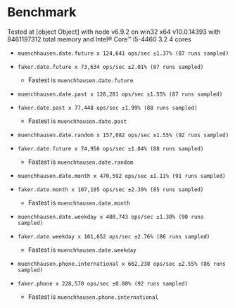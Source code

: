 # Benchmark

Tested at [object Object]
 with node v6.9.2 on win32 x64 v10.0.14393 with 8461197312 total memory and
 Intel® Core™ i5-4460 3.2 4 cores

- `muenchhausen.date.future x 124,641 ops/sec ±1.37% (87 runs sampled)`  
- `faker.date.future x 73,634 ops/sec ±2.01% (87 runs sampled)`  
  - Fastest is `muenchhausen.date.future`  
  
- `muenchhausen.date.past x 128,281 ops/sec ±1.55% (87 runs sampled)`  
- `faker.date.past x 77,448 ops/sec ±1.99% (88 runs sampled)`  
  - Fastest is `muenchhausen.date.past`  
  
- `muenchhausen.date.random x 157,082 ops/sec ±1.55% (92 runs sampled)`  
- `faker.date.future x 74,956 ops/sec ±1.84% (88 runs sampled)`  
  - Fastest is `muenchhausen.date.random`  
  
- `muenchhausen.date.month x 470,592 ops/sec ±1.11% (91 runs sampled)`  
- `faker.date.month x 107,105 ops/sec ±2.39% (85 runs sampled)`  
  - Fastest is `muenchhausen.date.month`  
  
- `muenchhausen.date.weekday x 408,743 ops/sec ±1.30% (90 runs sampled)`  
- `faker.date.weekday x 101,652 ops/sec ±2.76% (86 runs sampled)`  
  - Fastest is `muenchhausen.date.weekday`  
  
- `muenchhausen.phone.international x 662,238 ops/sec ±2.55% (86 runs sampled)`  
- `faker.phone x 228,570 ops/sec ±0.80% (92 runs sampled)`  
  - Fastest is `muenchhausen.phone.international`  
  
